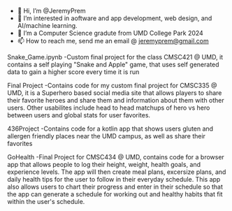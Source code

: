 - 👋 Hi, I’m @JeremyPrem
- 👀 I’m interested in aoftware and app development, web design, and AI/machine learning.
- 🌱 I’m a Computer Science gradute from UMD College Park 2024
- 📫 How to reach me, send me an email @ jeremyprem@gmail.com

Snake_Game.ipynb
-Custom final project for the class CMSC421 @ UMD, it contains a self playing "Snake and Apple" game, that uses self generated data to gain a higher score every time it is run

Final Project
-Contains code for my custom final project for CMSC335 @ UMD, it is a Superhero based social media site that allows players to share their favorite heroes and share them and 
information about them with other users. Other usabilites include head to head matchups of hero vs hero between users and global stats for user favorites.

436Project
-Contains code for a kotlin app that shows users gluten and allergen friendly places near the UMD campus, as well as share their favorites

GoHealth
-Final Project for CMSC434 @ UMD, contains code for a browser app that allows people to log their height, weight, health goals, and experience levels. The app will then create meal plans, excersize plans, and daily health tips for the user to follow in their everyday schedule. This app also allows users to chart their progress and enter in their schedule so that the app can generate a schedule for working out and healthy habits that fit within the user's schedule.

<!---
JeremyPrem/JeremyPrem is a ✨ special ✨ repository because its `README.md` (this file) appears on your GitHub profile.
You can click the Preview link to take a look at your changes.
--->
